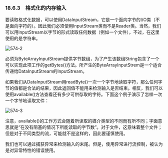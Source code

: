 ### 18.6.3　格式化的内存输入

要读取格式化数据，可以使用DataInputStream，它是一个面向字节的I/O类（不是面向字符的）。因此我们必须使用InputStream类而不是Reader类。当然，我们可以用InputStream以字节的形式读取任何数据（例如一个文件），不过，在这里使用的是字符串。

![574-2](../Images/image03485.jpeg)

必须为ByteArrayInputStream提供字节数组，为了产生该数组String包含了一个可以实现此项工作的getBytes()方法。所产生的ByteArrayInputStrem是一个适合传递给DataInputStream的InputStream。

如果我们从DataInputStream用readByte()一次一个字节地读取字符，那么任何字节的值都是合法的结果，因此返回值不能用来检测输入是否结束。相反，我们可以使用available()方法查看还有多少可供存取的字符。下面这个例子演示了怎样一次一个字节地读取文件：

![574-3](../Images/image03486.jpeg)

注意，available()的工作方式会随着所读取的媒介类型的不同而有所不同；字面意思就是“在没有阻塞的情况下所能读取的字节数”。对于文件，这意味着整个文件；但是对于不同类型的流，可能就不是这样的，因此要谨慎使用。

我们也可以通过捕获异常来检测输入的末尾。但是，使用异常进行流控制，被认为是对异常特性的错误使用。